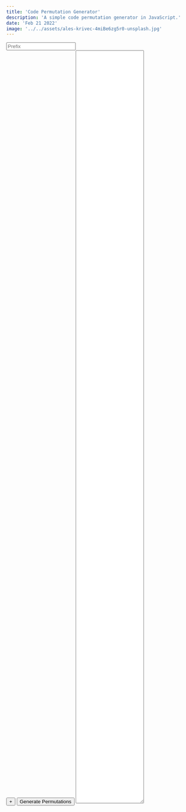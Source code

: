 ```yaml
---
title: 'Code Permutation Generator'
description: 'A simple code permutation generator in JavaScript.'
date: 'Feb 21 2022'
image: '../../assets/ales-krivec-4miBe6zg5r0-unsplash.jpg'
---
```


<input id="prefix" placeholder="Prefix" class="form-input">
<div class="kw-container"></div>
<input class="add_btn form-button" type="button" onclick="addKW();" value="+">
<input class="generate_btn form-button" type="button" onclick="generate();" value="Generate Permutations">
<textarea class="results form-input" style="min-height:50vh"></textarea>
<label></label>

<script>
var kwList = [];
var kwCount = 3;

function createLists() {
	for (var i = 0; i < kwCount; ++i) {
		createKW(i);
	}
}

function createKW(i) {
	var newKW = document.createElement("input");
	newKW.id = "kw" + i;
	newKW.type = "text";
	newKW.placeholder = "Keyword List " + i;
  newKW.className = "form-input";
	document.querySelector(".kw-container").appendChild(newKW);
	kwList.push(newKW);
}

function addKW() {
	createKW(kwList.length);
}

function generate() {
	var lists = [];
	var i = 0;
	var prefix = document.querySelector('#prefix').value;

	for (i = 0; i < kwList.length; ++i) {
		lists.push(document.querySelector('#kw' + i).value.split(","));
	}

	var listResult = cartesian(lists);
	var result = '';
	for (i = 0; i < listResult.length; ++i) {
		result += prefix + listResult[i].join("") + "\n";
	}

	document.querySelector('.results').value = result;
	document.querySelector("label").textContent = listResult.length + " codes.";

	return true;
}

function cartesian(arg) {
	var r = [], max = arg.length-1;
	function helper(arr, i) {
		for (var j=0, l=arg[i].length; j<l; j++) {
			var a = arr.slice(0); // clone arr
			a.push(arg[i][j]);
			if (i==max)
				r.push(a);
			else
				helper(a, i+1);
		}
	}
	helper([], 0);
	return r;
}

createLists();
</script>
